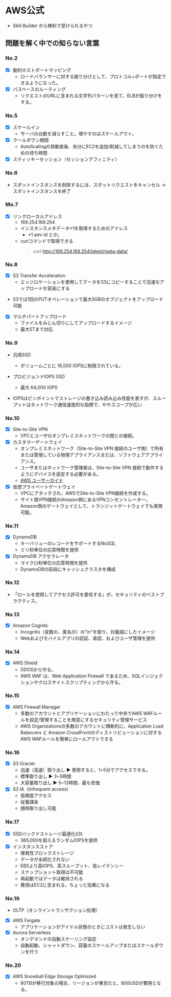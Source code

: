 # AWS公式

* Skill Builder から無料で受けられるやつ

## 問題を解く中での知らない言葉

### No.2

* [X] 動的ホストポートマッピング
  * ロードバランサーに対する振り分けとして、プロトコル+ポートが指定できるようになった。
* [X] パスベースのルーティング
  * リクエストのURLに含まれる文字列パターンを見て、ELBが振り分けをする。

### No.5

* [X] スケールイン
  * サーバの台数を減らすこと。増やすのはスケールアウト。
* [X] クールダウン期間
  * AutoScalingの発動直後、余分にEC2を追加/削減してしまうのを防ぐための待ち時間
* [X] スティッキーセッション（セッションアフィニティ）

### No.6

* スポットインスタンスを削除するには、スポットリクエストをキャンセル -> スポットインスタンスを終了

### Mo.7

* [X] リンクローカルアドレス
  * 169.254.169.254
  * インスタンスメタデータ*1を取得するためのアドレス
    * *1 ami-id とか。
  * curlコマンドで取得できる
    > curl <http://169.254.169.254/latest/meta-data/>

### No.8

* [X] S3 Transfer Acceleration
  * エッジロケーションを使用してデータをS3にコピーすることで迅速なアップロードを容易にする
* S3では1回のPUTオペレーションで最大5GBのオブジェクトをアップロード可能
* [X] マルチパートアップロード
  * ファイルをみじん切りにしてアップロードするイメージ
  * 最大5Tまで対応

### No.9

* 汎用SSD
  * ボリュームごとに 16,000 IOPSに制限されている。
* プロビジョンドIOPS SSD
  * 最大 64,000 IOPS

* IOPSはピンポイントでストレージの書き込み読み込み性能を表すが、スループットはネットワーク通信速度的な指標で、ややスコープが広い

### No.10

* [X] Site-to-Site VPN
  * VPCとユーザのオンプレミスネットワークの間との接続。
* [X] カスタマーゲートウェイ
  * オンプレミスネットワーク（Site-to-Site VPN 接続のユーザ側）で所有または管理している物理アプライアンスまたは、ソフトウェアアプライアンス。
  * ユーザまたはネットワーク管理者は、Site-to-Site VPN 接続で動作するようにデバイスを設定する必要がある。
  * [AWS ユーザーガイド](https://docs.aws.amazon.com/ja_jp/vpn/latest/s2svpn/your-cgw.html)
* [X] 仮想プライベートゲートウェイ
  * VPCにアタッチされ、AWSでSite-to-Site VPN接続を作成する。
  * サイト間VPN接続のAmazon側にあるVPNコンセントレーター。Amazon側のゲートウェイとして、トランジットゲートウェイでも実現可能。

### No.11

* [X] DynamoDB
  * キーバリューのレコードをサポートするNoSQL
  * ミリ秒単位の応答時間を提供
* [X] DynamoDB アクセラレータ
  * マイクロ秒単位の応答時間を提供
  * DynamoDBの前段にキャッシュクラスタを構成

### No.12

* 「ロールを使用してアクセス許可を委任する」が、セキュリティのベストプラクティス。

### No.13

* [X] Amazon Cognito
  * Incognito（変数の、匿名の）の"in"を取り、対義語にしたイメージ
  * Webおよびモバイルアプリの認証、承認、およびユーザ管理を提供

### No.14

* [X] AWS Shield
  * DDOSから守る。
  * AWS WAF は、Web Application Firewall であるため、SQLインジェクションやクロスサイトスクリプティングから守る。

### No.15

* [X] AWS Firewall Manager
  * 多数のアカウントとアプリケーションにわたって中央でAWS WAFルールを設定/管理することを用意にするセキュリティ管理サービス
  * AWS Organizationsの多数のアカウントに横断的に、Applicaiton Load Balancers と Amazon CroudFrontのディストリビューションに対するAWS WAFルールを簡単にロールアウトできる

### No.16

* [X] S3 Gracier
  * 迅速（高速）取り出し ▶ 使用すると、1~5分でアクセスできる。
  * 標準取り出し ▶ 3~5時間
  * 大容量取り出し ▶ 5~12時間、最も安価
* [X] S3 IA（Infrequent access）
  * 低頻度アクセス
  * 従量課金
  * 随時取り出し可能

### No.17

* [X] SSDバックドストレージ最適化(i3)
  * 365,000を超えるランダムIOPSを提供
* [X] インスタンスストア
  * 揮発性ブロックストレージ
  * データが永続化されない
  * EBSより高IOPS、高スループット、低レイテンシー
  * スナップショット取得は不可能
  * 再起動ではデータは維持される
  * 費用はEC2に含まれる、ちょっと効果になる

### No.19

* OLTP（オンライントランザクション処理）
* [X] AWS Fargate
  * アプリケーションがアイドル状態のときにコストは発生しない
* [X] Aurora Serverless
  * オンデマンドの自動スケーリング設定
  * 自動起動、シャットダウン、容量のスケールアップまたはスケールダウンを行う

### No.20

* [X] AWS Snowball Edge Storage Optimized
  * 80TBが移行対象の場合、リージョンが東京だと、800USDが費用となる。
